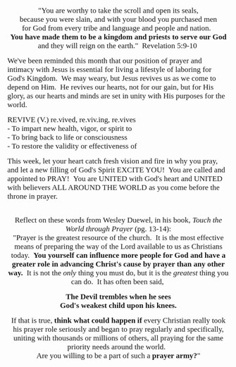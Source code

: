 
<p class="MsoNormal" style="text-align: center;"><span style="font-size: 13.0pt; font-family: Corbel; mso-bidi-font-family: Corbel;">"You are worthy to take the scroll and open its seals, <br />because you were slain, </span><span style="font-family: Corbel; font-size: 13pt;">and with your blood you purchased men <br />for God from every tribe and language and people and nation.  <br /></span><strong style="font-family: Corbel; font-size: 13pt;">You have made them to be a kingdom and priests to serve our God</strong><span style="font-family: Corbel; font-size: 13pt;"> <br />and they will reign on the earth."  </span><span style="font-family: Corbel; font-size: 13pt; text-align: justify;">Revelation 5:9-10</span><span style="font-family: Corbel; font-size: 13pt;"> </span></p>
<p class="MsoNormal"><span style="font-size: 13.0pt; font-family: Corbel; mso-bidi-font-family: Corbel;">We've been reminded this month that our position of prayer and intimacy with Jesus is essential for living a lifestyle of laboring for God's Kingdom.  We may weary, but Jesus revives us as we come to depend on Him.  He revives our hearts, not for our gain, but for His glory, as our hearts and minds are set in unity with His purposes for the world.</span></p>
<p class="caption"><span style="font-size: 13.0pt; font-family: Corbel; mso-bidi-font-family: Corbel;"><span style="text-align: left;">REVIVE (V.) re.vived, re.viv.ing, re.vives</span><br style="text-align: left;" /><span style="text-align: left;">- To impart new health, vigor, or spirit to</span><br style="text-align: left;" /><span style="text-align: left;">- To bring back to life or consciousness</span><br style="text-align: left;" /><span style="text-align: left;">- To restore the validity or effectiveness of</span></span></p>
<p class="MsoNormal"><span style="font-size: 13.0pt; font-family: Corbel; mso-bidi-font-family: Corbel;">This week, let your heart catch fresh vision and fire in why you pray, and let a new filling of God's Spirit EXCITE YOU!  You are called and appointed to PRAY!  You are UNITED with God's heart and UNITED with believers ALL AROUND THE WORLD as you come before the throne in prayer. </span></p>
<p class="MsoNormal" style="text-align: center;"><span style="font-size: 13.0pt; font-family: Corbel; mso-bidi-font-family: Corbel;"><br />Reflect on these words from Wesley Duewel, in his book, <em>Touch the World through Prayer </em>(pg. 13-14):<br /></span><span style="font-family: Corbel; font-size: 13pt;">"Prayer is the greatest resource of the church.  It is the most effective means of preparing the way of the Lord available to us as Christians today.  </span><strong style="font-family: Corbel; font-size: 13pt;">You yourself can influence more people for God and have a greater role in advancing Christ's cause by prayer than any other way.  </strong><span style="font-family: Corbel; font-size: 13pt;">It is not the </span><em style="font-family: Corbel; font-size: 13pt;">only</em><span style="font-family: Corbel; font-size: 13pt;"> thing you must do, but it is the </span><em style="font-family: Corbel; font-size: 13pt;">greatest</em><span style="font-family: Corbel; font-size: 13pt;"> thing you can do.  It has often been said, </span></p>
<p class="MsoNormal" style="text-align: center;"><strong><span style="font-size: 13.0pt; font-family: Corbel; mso-bidi-font-family: Corbel;">The Devil trembles when he sees<br /></span></strong><strong><span style="font-size: 13.0pt; font-family: Corbel; mso-bidi-font-family: Corbel;">God's weakest child upon his knees.</span></strong></p>
<p class="MsoNormal" style="text-align: center;"><span style="font-size: 13.0pt; font-family: Corbel; mso-bidi-font-family: Corbel;">If that is true, <strong>think what could happen if</strong> every Christian really took his prayer role seriously and began to pray regularly and specifically, uniting with thousands or millions of others, all praying for the same priority needs around the world.  <br />Are you willing to be a part of such a <strong>prayer army?</strong>"</span></p>